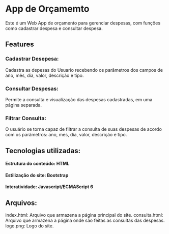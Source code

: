 # App de Orçamemto
Este é um Web App de orçamento para gerenciar despesas, com funções como cadastrar despesa e consultar despesa.

## Features
### Cadastrar Desepesa:
Cadastra as depesas do Usuario recebendo os parâmetros dos campos de ano, mês, dia, valor, descrição e tipo.

### Consultar Despesas:
Permite a consulta e visualização das despesas cadastradas, em uma página separada.

### Filtrar Consulta:
O usuário se torna capaz de filtrar a consulta de suas despesas de acordo com os parâmetros: ano, mes, dia, valor, descrição e tipo.

## Tecnologias utilizadas:
#### Estrutura do conteúdo: HTML
#### Estilização do site: Bootstrap
#### Interatividade: Javascript/ECMAScript 6

## Arquivos:
index.html: Arquivo que armazena a página principal do site.
consulta.html: Arquivo que armazena a página onde são feitas as consultas das despesas.
logo.png: Logo do site.

